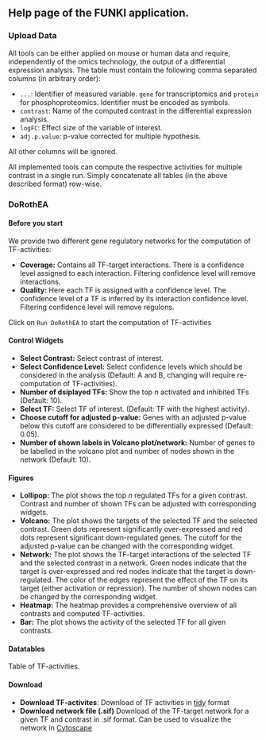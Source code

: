 ## Help page of the FUNKI application.
### Upload Data
All tools can be either applied on mouse or human data and require, independently of the omics technology, the output of a differential expression analysis. The table must contain the following comma separated columns (in arbitrary order): 
 
* `...`: Identifier of measured variable. `gene` for transcriptomics and `protein` for phosphoproteomics. Identifier must be encoded as symbols.
* `contrast`: Name of the computed contrast in the differential expression analysis.
* `logFC`: Effect size of the variable of interest.
* `adj.p.value`: p-value corrected for multiple hypothesis.

All other columns will be ignored.

All implemented tools can compute the respective activities for multiple contrast in a single run. Simply concatenate all tables (in the above described format) row-wise.

### DoRothEA
#### Before you start
We provide two different gene regulatory networks for the computation of TF-activities:

* **Coverage:** Contains all TF-target interactions. There is a confidence level assigned to each interaction. Filtering confidence level will remove interactions.
* **Quality:** Here each TF is assigned with a confidence level. The confidence level of a TF is inferred by its interaction confidence level. Filtering confidence level will remove regulons.

Click on `Run DoRothEA` to start the computation of TF-activities

#### Control Widgets

* **Select Contrast:** Select contrast of interest.
* **Select Confidence Level:** Select confidence levels which should be considered in the analysis (Default: A and B, changing will require re-computation of TF-activities). 
* **Number of dsiplayed TFs:** Show the top *n* activated and inhibited TFs (Default: 10).
* **Select TF:** Select TF of interest. (Default: TF with the highest activity).
* **Choose cutoff for adjusted p-value:** Genes with an adjusted p-value below this cutoff are considered to be differentially expressed (Default: 0.05).
* **Number of shown labels in Volcano plot/network:** Number of genes to be labelled in the volcano plot and number of nodes shown in the network (Default: 10).

#### Figures
* **Lollipop:** The plot shows the top *n* regulated TFs for a given contrast. Contrast and number of shown TFs can be adjusted with corresponding widgets.
* **Volcano:** The plot shows the targets of the selected TF and the selected contrast. Green dots represent significantly over-expressed and red dots represent significant down-regulated genes. The cutoff for the adjusted p-value can be changed with the corresponding widget.
* **Network:** The plot shows the TF-target interactions of the selected TF and the selected contrast in a network. Green nodes indicate that the target is over-expressed and red nodes indicate that the target is down-regulated. The color of the edges represent the effect of the TF on its target (either activation or repression). The number of shown nodes can be changed by the corresponding widget.
* **Heatmap:** The heatmap provides a comprehensive overview of all contrasts and computed TF-activities.
* **Bar:** The plot shows the activity of the selected TF for all given contrasts.

#### Datatables
Table of TF-activities.

#### Download
* **Download TF-activites**: Download of TF activities in [tidy](https://r4ds.had.co.nz/tidy-data.html) format
* **Download network file (.sif)** Download of the TF-target network for a given TF and contrast in .sif format. Can be used to visualize the network in [Cytoscape](https://cytoscape.org)
